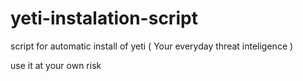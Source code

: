 # yeti-instalation-script
script for automatic install of yeti ( Your everyday threat inteligence )

use it at your own risk
